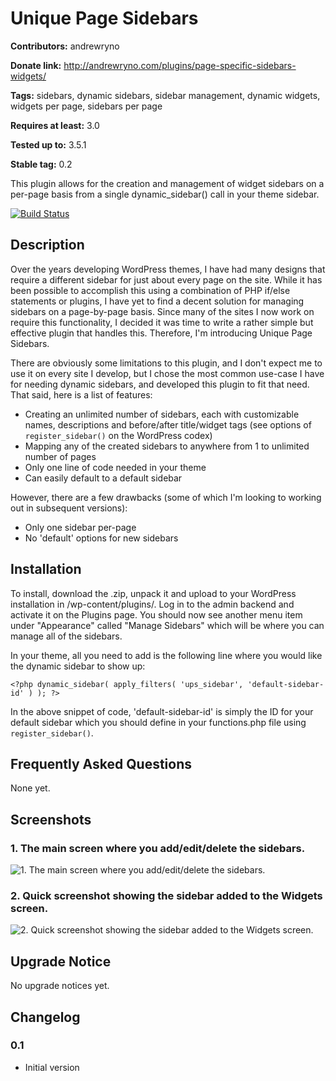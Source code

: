 # Unique Page Sidebars #

**Contributors:** andrewryno

**Donate link:** http://andrewryno.com/plugins/page-specific-sidebars-widgets/

**Tags:** sidebars, dynamic sidebars, sidebar management, dynamic widgets, widgets per page, sidebars per page

**Requires at least:** 3.0

**Tested up to:** 3.5.1

**Stable tag:** 0.2

This plugin allows for the creation and management of widget sidebars on a per-page basis from a single dynamic_sidebar() call in your theme sidebar.

[![Build Status](https://travis-ci.org/andrewryno/Unique-Page-Sidebars.png?branch=master)](https://travis-ci.org/andrewryno/Unique-Page-Sidebars)

## Description ##

Over the years developing WordPress themes, I have had many designs that require a different sidebar for just about every page on the site. While it has been possible to accomplish this using a combination of PHP if/else statements or plugins, I have yet to find a decent solution for managing sidebars on a page-by-page basis. Since many of the sites I now work on require this functionality, I decided it was time to write a rather simple but effective plugin that handles this. Therefore, I'm introducing Unique Page Sidebars.

There are obviously some limitations to this plugin, and I don't expect me to use it on every site I develop, but I chose the most common use-case I have for needing dynamic sidebars, and developed this plugin to fit that need. That said, here is a list of features:

* Creating an unlimited number of sidebars, each with customizable names, descriptions and before/after title/widget tags (see options of `register_sidebar()` on the WordPress codex)
* Mapping any of the created sidebars to anywhere from 1 to unlimited number of pages
* Only one line of code needed in your theme
* Can easily default to a default sidebar

However, there are a few drawbacks (some of which I'm looking to working out in subsequent versions):

* Only one sidebar per-page
* No 'default' options for new sidebars

## Installation ##

To install, download the .zip, unpack it and upload to your WordPress installation in /wp-content/plugins/. Log in to the admin backend and activate it on the Plugins page. You should now see another menu item under "Appearance" called "Manage Sidebars" which will be where you can manage all of the sidebars.

In your theme, all you need to add is the following line where you would like the dynamic sidebar to show up:

`<?php dynamic_sidebar( apply_filters( 'ups_sidebar', 'default-sidebar-id' ) ); ?>`

In the above snippet of code, 'default-sidebar-id' is simply the ID for your default sidebar which you should define in your functions.php file using `register_sidebar()`.

## Frequently Asked Questions ##

None yet.

## Screenshots ##

### 1. The main screen where you add/edit/delete the sidebars. ###
![1. The main screen where you add/edit/delete the sidebars.](http://s.wordpress.org/extend/plugins/unique-page-sidebars/screenshot-1.png)

### 2. Quick screenshot showing the sidebar added to the Widgets screen. ###
![2. Quick screenshot showing the sidebar added to the Widgets screen.](http://s.wordpress.org/extend/plugins/unique-page-sidebars/screenshot-2.png)


## Upgrade Notice ##

No upgrade notices yet.

## Changelog ##

### 0.1 ###
* Initial version
